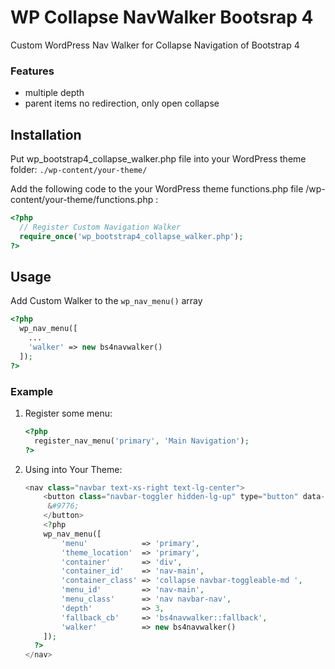 # WP Collapse NavWalker Bootsrap 4
Custom WordPress Nav Walker for Collapse Navigation of Bootstrap 4

### Features
+   multiple depth
+   parent items no redirection, only open collapse

## Installation
Put wp_bootstrap4_collapse_walker.php file into your WordPress theme folder:
`./wp-content/your-theme/`

Add the following code to the your WordPress theme functions.php file /wp-content/your-theme/functions.php :

```php
<?php
  // Register Custom Navigation Walker
  require_once('wp_bootstrap4_collapse_walker.php');
?>
```

## Usage
Add Custom Walker to the `wp_nav_menu()` array
```php
<?php
  wp_nav_menu([
    ...
    'walker' => new bs4navwalker()
  ]);
?>
```
### Example
1.  Register some menu:
    ```php
    <?php
      register_nav_menu('primary', 'Main Navigation');
    ?>
    ```

2.  Using into Your Theme:
    ```php
    <nav class="navbar text-xs-right text-lg-center">
    	<button class="navbar-toggler hidden-lg-up" type="button" data-toggle="collapse" data-target="#nav-main">
    	 &#9776;
    	</button>
    	<?php
        wp_nav_menu([
    	    'menu'            => 'primary',
    	    'theme_location'  => 'primary',
    	    'container'       => 'div',
    	    'container_id'    => 'nav-main',
    	    'container_class' => 'collapse navbar-toggleable-md ',
    	    'menu_id'         => 'nav-main',
    	    'menu_class'      => 'nav navbar-nav',
    	    'depth'           => 3,
    	    'fallback_cb'     => 'bs4navwalker::fallback',
    	    'walker'          => new bs4navwalker()
        ]);
      ?>
    </nav>
    ```
